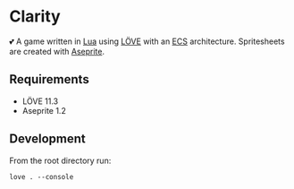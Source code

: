 # Clarity

💕 A game written in [Lua](http://www.lua.org) using [LÖVE](https://love2d.org) with an [ECS](https://en.wikipedia.org/wiki/Entity_component_system) architecture. Spritesheets are created with [Aseprite](https://www.aseprite.org).

## Requirements

- LÖVE 11.3
- Aseprite 1.2

## Development

From the root directory run:
```
love . --console
```